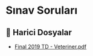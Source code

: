 # Sınav Soruları


<!--Index-->

## 🔗 Harici Dosyalar

- [Final 2019 TD - Veteriner.pdf](./Final%202019%20TD%20-%20Veteriner.pdf)


<!--Index-->

